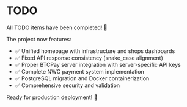 # TODO

<!-- All previous TODO items have been completed:
- ✅ API response alignment: Fixed snake_case vs camelCase issues in server-prisma.ts and shop-prisma.ts
- ✅ BTCPay store fetcher: Fixed to use server-specific API keys and proper ID handling
- ✅ BTCPay stores mapping: Implemented proper store-to-shop mapping logic

All major infrastructure and shops integration work has been completed.
The homepage now includes comprehensive dashboards for both servers and shops.
-->

All TODO items have been completed! 🎉

The project now features:
- ✅ Unified homepage with infrastructure and shops dashboards
- ✅ Fixed API response consistency (snake_case alignment)
- ✅ Proper BTCPay server integration with server-specific API keys
- ✅ Complete NWC payment system implementation
- ✅ PostgreSQL migration and Docker containerization
- ✅ Comprehensive security and validation

Ready for production deployment! 🚀